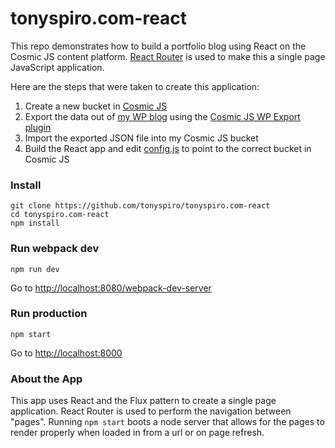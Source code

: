 # tonyspiro.com-react
This repo demonstrates how to build a portfolio blog using React on the Cosmic JS content platform.  [React Router](https://github.com/rackt/react-router) is used to make this a single page JavaScript application.

Here are the steps that were taken to create this application:

1. Create a new bucket in [Cosmic JS](https://cosmicjs.com)
2. Export the data out of [my WP blog](http://tonyspiro.com) using the [Cosmic JS WP Export plugin](https://github.com/cosmicjs/cosmicjs-wp-export)
3. Import the exported JSON file into my Cosmic JS bucket
4. Build the React app and edit [config.js](https://github.com/tonyspiro/tonyspiro.com-react/blob/master/config.js) to point to the correct bucket in Cosmic JS

### Install
```
git clone https://github.com/tonyspiro/tonyspiro.com-react
cd tonyspiro.com-react
npm install
```
### Run webpack dev
```
npm run dev
```
Go to [http://localhost:8080/webpack-dev-server](http://localhost:8080/webpack-dev-server)
### Run production
```
npm start
```
Go to [http://localhost:8000](http://localhost:8000)

### About the App
This app uses React and the Flux pattern to create a single page application.  React Router is used to perform the navigation between "pages".  Running ```npm start``` boots a node server that allows for the pages to render properly when loaded in from a url or on page refresh.
